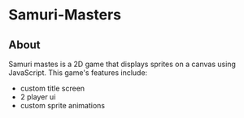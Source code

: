 # Samuri-Masters

## About

Samuri mastes is a 2D game that displays sprites on a canvas using JavaScript. This game's features include:

  * custom title screen
  * 2 player ui 
  * custom sprite animations
  
